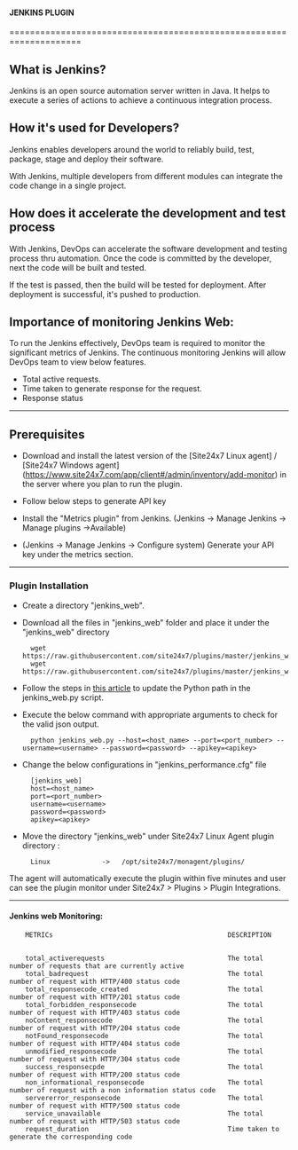                                          
#### JENKINS PLUGIN
                                                                                               
====================================================================

## What is Jenkins?
	
 Jenkins is an open source automation server written in Java. It helps to execute a series of actions to achieve a continuous integration process. 



## How it's used for Developers?

 Jenkins enables developers around the world to reliably build, test, package, stage and deploy their software.

 With Jenkins, multiple developers from different modules can integrate the code change in a single project. 

## How does it accelerate the development and test process 

 With Jenkins, DevOps can accelerate the software development and testing process thru automation. Once the code is committed by the developer, next the code will be built and tested.

 If the test is passed, then the build will be tested for deployment. After deployment is successful, it's pushed to production.




## Importance of monitoring Jenkins Web:

To run the Jenkins effectively, DevOps team is required to monitor the significant metrics of Jenkins. The continuous monitoring Jenkins will allow DevOps team to view below features.

- Total active requests.
- Time taken to generate response for the request.
- Response status


---

## Prerequisites

- Download and install the latest version of the [Site24x7 Linux agent] / [Site24x7 Windows agent] (https://www.site24x7.com/app/client#/admin/inventory/add-monitor) in the server where you plan to run the plugin. 

- Follow below steps to generate API key 
- Install the "Metrics plugin" from Jenkins. (Jenkins -> Manage Jenkins -> Manage plugins ->Available)
- (Jenkins -> Manage Jenkins -> Configure system) Generate your API key under the metrics section.

---

### Plugin Installation  

- Create a directory "jenkins_web".
      
- Download all the files in "jenkins_web" folder and place it under the "jenkins_web" directory

		wget https://raw.githubusercontent.com/site24x7/plugins/master/jenkins_web/jenkins_web.py
		wget https://raw.githubusercontent.com/site24x7/plugins/master/jenkins_web/jenkins_web.cfg

- Follow the steps in [this article](https://support.site24x7.com/portal/en/kb/articles/updating-python-path-in-a-plugin-script-for-linux-servers) to update the Python path in the jenkins_web.py script.

- Execute the below command with appropriate arguments to check for the valid json output.  

		python jenkins_web.py --host=<host_name> --port=<port_number> --username=<username> --password=<password> --apikey=<apikey>
		
- Change the below configurations in "jenkins_performance.cfg" file

		[jenkins_web]
		host=<host_name> 
		port=<port_number> 
		username=<username> 
		password=<password> 
		apikey=<apikey>
			
- Move the directory "jenkins_web" under Site24x7 Linux Agent plugin directory : 

		Linux             ->   /opt/site24x7/monagent/plugins/


The agent will automatically execute the plugin within five minutes and user can see the plugin monitor under Site24x7 > Plugins > Plugin Integrations.

---

#### Jenkins web Monitoring:


		METRICs                                            DESCRIPTION


		total_activerequests                               The total number of requests that are currently active
		total_badrequest                                   The total number of request with HTTP/400 status code
		total_responsecode_created                         The total number of request with HTTP/201 status code
		total_forbidden_responsecode                       The total number of request with HTTP/403 status code
		noContent_responsecode                             The total number of request with HTTP/204 status code
		notFound_responsecode                              The total number of request with HTTP/404 status code
		unmodified_responsecode                            The total number of request with HTTP/304 status code
		success_responsecpde                               The total number of request with HTTP/200 status code
		non_informational_responsecode                     The total number of request with a non information status code
		servererror_responsecode                           The total number of request with HTTP/500 status code
		service_unavailable                                The total number of request with HTTP/503 status code
		request_duration                                   Time taken to generate the corresponding code
